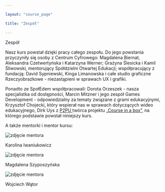 ```yaml
---

layout: "course_page"

title: "Zespół"

---
```


<div class="text-center screen-title">
Zespół
</div>

<div class="screen-content">
  <p>Nasz kurs powstał dzięki pracy całego zespołu. Do jego powstania przyczyniły się osoby z Centrum Cyfrowego: Magdalena Biernat, Aleksandra Czetwertyńska i Katarzyna Werner; Grażyna Ślesicka i Kamil Śliwowski, mentorujący Spółdzielni Otwartej Edukacji; współpracujący z fundacją: David Sypniewski, Kinga Limanowska i całe studio graficzne Rzeczyobrazkowe - niezastąpieni w sprawach UX i grafiki.
</p> 
<p>Ponadto ze SpołEdem współpracowali: Dorota Orzeszek - nasza specjalistka od dostępności, Marcin Mitzner i jego zespół Games Development  - odpowiedzialny za tematy związane z grami edukacyjnymi, Krzysztof Chojecki, który wspierał nas w sprawach dotyczących wideo edukacyjnego, Dirk Uys z <a class="content-link" href="https://www.p2pu.org/en/">P2PU </a> twórca projektu <a class="content-link" href="https://howto.p2pu.org/">&bdquo;Course in a box&rdquo;</a>, na którego podstawie powstał niniejszy kurs.</p>

<p>A także mentorki i mentor kursu:
</p>
<div class="row">
 <div class="col-md-3 col-xs-12">
 <img src="{{ site.baseurl }}/img/karolina_3.jpg" alt="zdjęcie mentora"> 
   <p>Karolina Iwaniukowicz</p>  
 </div> 
 <div class="col-md-3 col-xs-12">
 <img src="{{ site.baseurl }}/img/magda_2.jpg" alt="zdjęcie mentora">  
   <p>Magdalena Szyposzyńska </p>
 </div>  
 <div class="col-md-3 col-xs-12">
 <img src="{{ site.baseurl }}/img/wojtek_2.jpg" alt="zdjęcie mentora">  
   <p>Wojciech Wątor </p>
 </div>   
</div>
</div> 
